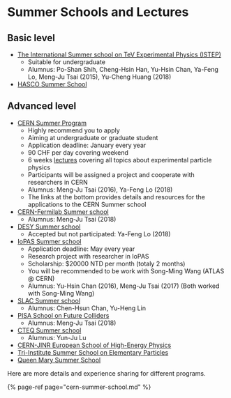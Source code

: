 # Summer Schools and Lectures

## Basic level

* [The International Summer school on TeV Experimental Physics \(ISTEP\)](https://indico.ihep.ac.cn/event/7854/other-view?view=standard)
  * Suitable for undergraduate
  * Alumnus: Po-Shan Shih, Cheng-Hsin Han, Yu-Hsin Chan, Ya-Feng Lo, Meng-Ju Tsai \(2015\), Yu-Cheng Huang \(2018\) 
* [HASCO Summer School](https://indico.cern.ch/event/704163/)

## Advanced level

* [CERN Summer Program](https://home.cern/students-educators/summer-student-programme)
  * Highly recommend you to apply 
  * Aiming at undergraduate or graduate student
  * Application deadline: January every year
  * 90 CHF per day covering weekend
  * 6 weeks [lectures](https://indico.cern.ch/category/345/) covering all topics about experimental particle physics 
  * Participants will be assigned a project and cooperate with researchers in CERN
  * Alumnus: Meng-Ju Tsai \(2016\), Ya-Feng Lo \(2018\)
  * The links at the bottom provides details and resources for the applications to the CERN Summer school
* [CERN-Fermilab Summer school](http://hcpss.web.cern.ch/hcpss/)
  * Alumnus: Meng-Ju Tsai \(2018\)
* [DESY Summer school](https://summerstudents.desy.de/)
  * Accepted but not participated: Ya-Feng Lo \(2018\)
* [IoPAS Summer school](http://www.phys.sinica.edu.tw/~summer/)
  * Application deadline: May every year
  * Research project with researcher in IoPAS
  * Scholarship: $20000 NTD per month \(totaly 2 months\)
  * You will be recommended to be work with Song-Ming Wang \(ATLAS @ CERN\)
  * Alumnus: Yu-Hsin Chan \(2016\), Meng-Ju Tsai \(2017\) \(Both worked with Song-Ming Wang\)
* [SLAC Summer school](https://conf.slac.stanford.edu/ssi2018/)
  * Alumnus: Chen-Hsun Chan, Yu-Heng Lin
* [PISA School on Future Colliders](https://indico.cern.ch/event/669093/overview)
  * Alumnus: Meng-Ju Tsai \(2018\)
* [CTEQ Summer school](https://www.physics.smu.edu/scalise/cteq/schools/summer18/)
  * Alumnus: Yun-Ju Lu 
* [CERN-JINR European School of High-Energy Physics](http://physicschool.web.cern.ch/PhysicSchool/ESHEP/ESHEP2018/)
* [Tri-Institute Summer School on Elementary Particles](https://www.perimeterinstitute.ca/conference/tri-institute-summer-school-elementary-particles-2018)
* [Queen Mary Summer School](https://www.qmul.ac.uk/summer-school/) 

Here are more details and experience sharing for different programs.

{% page-ref page="cern-summer-school.md" %}

